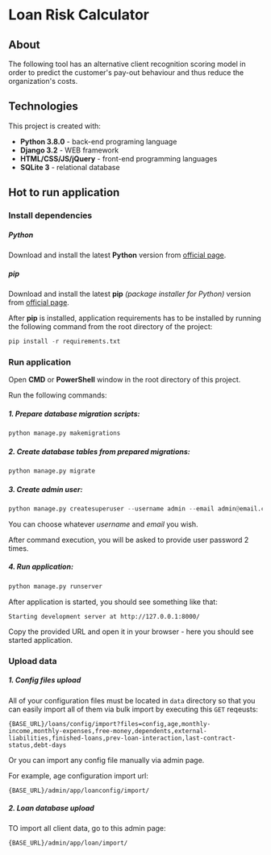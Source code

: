 # Loan Risk Calculator
## About
The following tool has an alternative client recognition scoring model in order to predict the customer's pay-out behaviour and thus reduce the organization's costs.

## Technologies
This project is created with:
* **Python 3.8.0** - back-end programing language
* **Django 3.2**  - WEB framework
* **HTML/CSS/JS/jQuery** - front-end programming languages
* **SQLite 3** - relational database

## Hot to run application
### Install dependencies
##### Python
Download and install the latest **Python** version from [official page](https://www.python.org/downloads/).
##### pip
Download and install the latest **pip** *(package installer for Python)* version from [official page](https://pip.pypa.io/en/stable/installing/).

After **pip** is installed, application requirements has to be installed by running the following command from the root directory of the project:
```python
pip install -r requirements.txt
```

### Run application
Open **CMD** or **PowerShell** window in the root directory of this project.

Run the following commands:
##### 1. Prepare database migration scripts: 
```python
python manage.py makemigrations
```
##### 2. Create database tables from prepared migrations:
```python
python manage.py migrate
```
##### 3. Create admin user:
```python
python manage.py createsuperuser --username admin --email admin@email.com
```
You can choose whatever *username* and *email* you wish.

After command execution, you will be asked to provide user password 2 times.
##### 4. Run application:
```python
python manage.py runserver
```
After application is started, you should see something like that:
```
Starting development server at http://127.0.0.1:8000/
```
Copy the provided URL and open it in your browser - here you should see started application.

### Upload data
##### 1. Config files upload
All of your configuration files must be located in `data` directory so that you can easily import all of them via bulk import by executing this `GET` reqeusts:
```
{BASE_URL}/loans/config/import?files=config,age,monthly-income,monthly-expenses,free-money,dependents,external-liabilities,finished-loans,prev-loan-interaction,last-contract-status,debt-days
```
Or you can import any config file manually via admin page.

For example, age configuration import url:
```
{BASE_URL}/admin/app/loanconfig/import/
```
##### 2. Loan database upload
TO import all client data, go to this admin page:
```
{BASE_URL}/admin/app/loan/import/
```






